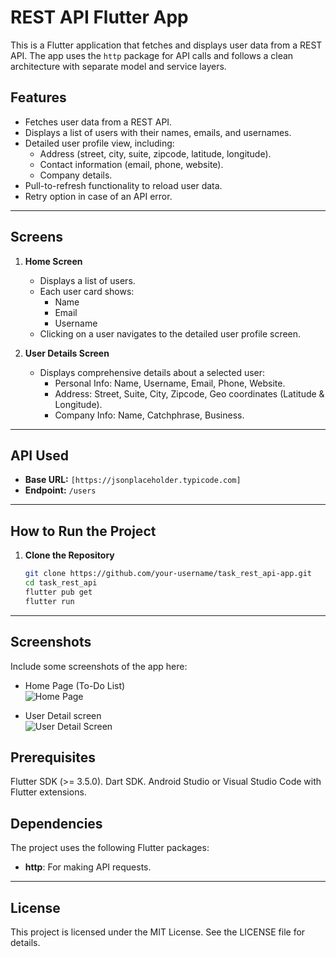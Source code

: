 # REST API Flutter App

This is a Flutter application that fetches and displays user data from a REST API. The app uses the `http` package for API calls and follows a clean architecture with separate model and service layers.

## Features

- Fetches user data from a REST API.
- Displays a list of users with their names, emails, and usernames.
- Detailed user profile view, including:
  - Address (street, city, suite, zipcode, latitude, longitude).
  - Contact information (email, phone, website).
  - Company details.
- Pull-to-refresh functionality to reload user data.
- Retry option in case of an API error.

---

## Screens

1. **Home Screen**
   - Displays a list of users.
   - Each user card shows:
     - Name
     - Email
     - Username
   - Clicking on a user navigates to the detailed user profile screen.

2. **User Details Screen**
   - Displays comprehensive details about a selected user:
     - Personal Info: Name, Username, Email, Phone, Website.
     - Address: Street, Suite, City, Zipcode, Geo coordinates (Latitude & Longitude).
     - Company Info: Name, Catchphrase, Business.

---


## API Used

- **Base URL:** `[https://jsonplaceholder.typicode.com]`
- **Endpoint:** `/users`

---

## How to Run the Project

1. **Clone the Repository**
   ```bash
   git clone https://github.com/your-username/task_rest_api-app.git
   cd task_rest_api
   flutter pub get
   flutter run

---

## Screenshots

Include some screenshots of the app here:

- Home Page (To-Do List)  
  ![Home Page](https://github.com/user-attachments/assets/5ebbc26a-e91d-44ac-939e-f477ee797f03)  

- User Detail screen  
  ![User Detail Screen](https://github.com/user-attachments/assets/dc042de7-e742-4a51-a5a5-b666c620ee47)  

## Prerequisites

Flutter SDK (>= 3.5.0).
Dart SDK.
Android Studio or Visual Studio Code with Flutter extensions.

## Dependencies

The project uses the following Flutter packages:

- **http**: For making API requests.

---
## License

This project is licensed under the MIT License. See the LICENSE file for details.